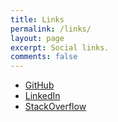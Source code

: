 ```yaml
---
title: Links
permalink: /links/
layout: page
excerpt: Social links.
comments: false
---
```


- <a href="https://github.com/najx/" target="_blank" rel="noopener">GitHub</a>
- <a href="https://ch.linkedin.com/in/abdx/" target="_blank" rel="noopener">LinkedIn</a>
- <a href="https://stackoverflow.com/users/19588110/najx" target="_blank" rel="noopener">StackOverflow</a>
